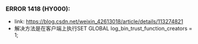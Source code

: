 ### ERROR 1418 (HY000):
- link: https://blog.csdn.net/weixin_42613018/article/details/113274821
- 解决方法是在客户端上执行SET GLOBAL log_bin_trust_function_creators = 1;
